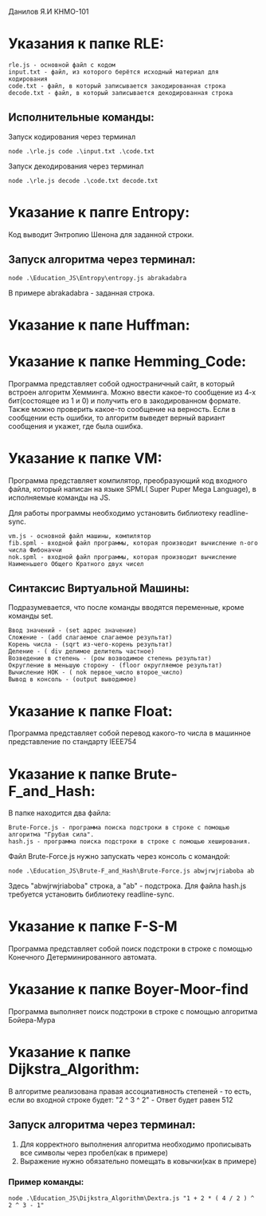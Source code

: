 Данилов Я.И КНМО-101
# Указания к папке RLE:
```
rle.js - основной файл с кодом
input.txt - файл, из которого берётся исходный материал для кодирования
code.txt - файл, в который записывается закодированная строка
decode.txt - файл, в который записывается декодированная строка
```
## Исполнительные команды:
Запуск кодирования через терминал
```
node .\rle.js code .\input.txt .\code.txt 
```
Запуск декодирования через терминал
```
node .\rle.js decode .\code.txt decode.txt
```
# Указание к папrе Entropy:
Код выводит Энтропию Шенона для заданной строки.
## Запуск алгоритма через терминал:
```
node .\Education_JS\Entropy\entropy.js abrakadabra
```
В примере abrakadabra - заданная строка.
# Указание к папе Huffman:

# Указание к папке Hemming_Code:
Программа представляет собой одностраничный сайт, в который встроен алгоритм Хемминга. Можно ввести какое-то сообщение из 4-х бит(состоящее из 1 и 0) и получить его в закодированном формате.
Также можно проверить какое-то сообщение на верность. Если в сообщении есть ошибки, то алгоритм выведет верный вариант сообщения и укажет, где была ошибка.

# Указание к папке VM:
Программа представляет компилятор, преобразующий код входного файла, который написан на языке SPML( Super Puper Mega Language), в исполняемые команды на JS.

Для работы программы необходимо установить библиотеку readline-sync.
```
vm.js - основной файл машины, компилятор
fib.spml - входной файл программы, которая производит вычисление n-ого числа Фибоначчи
nok.spml - входной файл программы, которая производит вычисление Наименьшего Общего Кратного двух чисел
```
## Синтаксис Виртуальной Машины:
Подразумевается, что после команды вводятся переменные, кроме команды set.
```
Ввод значений - (set адрес значение)
Сложение - (add слагаемое слагаемое результат)
Корень числа - (sqrt из-чего-корень результат)
Деление - ( div делимое делитель частное)
Возведение в степень - (pow возводимое степень результат)
Округление в меньшую сторону - (floor округляемое результат)
Вычисление НОК - ( nok первое_число второе_число)
Вывод в консоль - (output выводимое)
```
# Указание к папке Float:
Программа представляет собой перевод какого-то числа в машинное представление по стандарту IEEE754
# Указание к папке Brute-F_and_Hash:
В папке находится два файла:
```
Brute-Force.js - программа поиска подстроки в строке с помощью алгоритма "Грубая сила".
hash.js - программа поиска подстроки в строке с помощью хеширования.
```
Файл Brute-Force.js нужно запускать через консоль с командой:
```
node .\Education_JS\Brute-F_and_Hash\Brute-Force.js abwjrwjriaboba ab
```
Здесь "abwjrwjriaboba" строка, а "ab" - подстрока.
Для файла hash.js требуется установить библиотеку readline-sync.
# Указание к папке F-S-M
Программа представляет собой поиск подстроки в строке с помощью Конечного Детерминированного автомата.
# Указание к папке Boyer-Moor-find
Программа выполняет поиск подстроки в строке с помощью алгоритма Бойера-Мура
# Указание к папке Dijkstra_Algorithm:
В алгоритме реализована правая ассоциативность степеней - то есть, если во входной строке будет: "2 ^ 3 ^ 2" - Ответ будет равен 512
## Запуск алгоритма через терминал:
1. Для корректного выполнения алгоритма необходимо прописывать все символы через пробел(как в примере)
2. Выражение нужно обязательно помещать в ковычки(как в примере)
### Пример команды:
```
node .\Education_JS\Dijkstra_Algorithm\Dextra.js "1 + 2 * ( 4 / 2 ) ^ 2 ^ 3 - 1"
```
